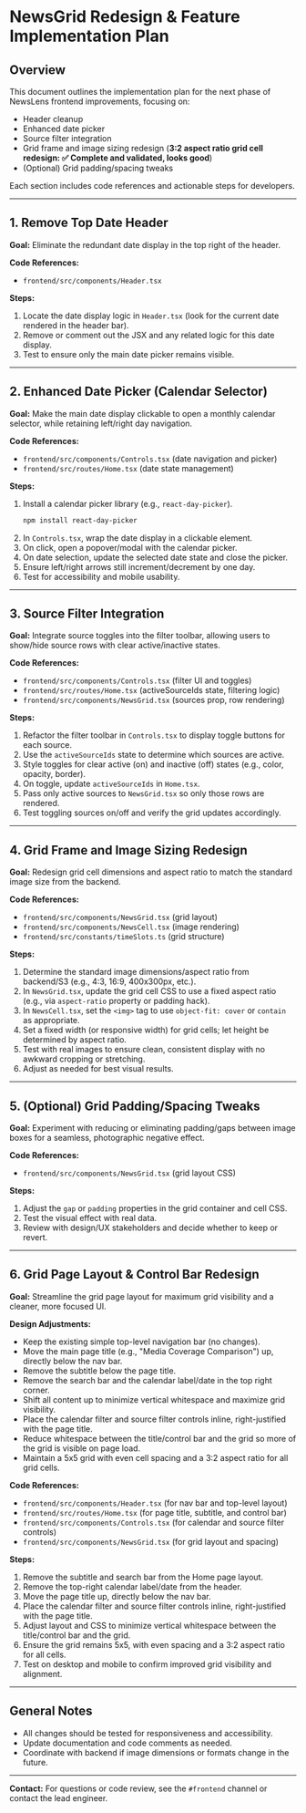 # NewsGrid Redesign & Feature Implementation Plan

## Overview
This document outlines the implementation plan for the next phase of NewsLens frontend improvements, focusing on:
- Header cleanup
- Enhanced date picker
- Source filter integration
- Grid frame and image sizing redesign (**3:2 aspect ratio grid cell redesign: ✅ Complete and validated, looks good**)
- (Optional) Grid padding/spacing tweaks

Each section includes code references and actionable steps for developers.

---

## 1. Remove Top Date Header

**Goal:** Eliminate the redundant date display in the top right of the header.

**Code References:**
- `frontend/src/components/Header.tsx`

**Steps:**
1. Locate the date display logic in `Header.tsx` (look for the current date rendered in the header bar).
2. Remove or comment out the JSX and any related logic for this date display.
3. Test to ensure only the main date picker remains visible.

---

## 2. Enhanced Date Picker (Calendar Selector)

**Goal:** Make the main date display clickable to open a monthly calendar selector, while retaining left/right day navigation.

**Code References:**
- `frontend/src/components/Controls.tsx` (date navigation and picker)
- `frontend/src/routes/Home.tsx` (date state management)

**Steps:**
1. Install a calendar picker library (e.g., `react-day-picker`).
   ```bash
   npm install react-day-picker
   ```
2. In `Controls.tsx`, wrap the date display in a clickable element.
3. On click, open a popover/modal with the calendar picker.
4. On date selection, update the selected date state and close the picker.
5. Ensure left/right arrows still increment/decrement by one day.
6. Test for accessibility and mobile usability.

---

## 3. Source Filter Integration

**Goal:** Integrate source toggles into the filter toolbar, allowing users to show/hide source rows with clear active/inactive states.

**Code References:**
- `frontend/src/components/Controls.tsx` (filter UI and toggles)
- `frontend/src/routes/Home.tsx` (activeSourceIds state, filtering logic)
- `frontend/src/components/NewsGrid.tsx` (sources prop, row rendering)

**Steps:**
1. Refactor the filter toolbar in `Controls.tsx` to display toggle buttons for each source.
2. Use the `activeSourceIds` state to determine which sources are active.
3. Style toggles for clear active (on) and inactive (off) states (e.g., color, opacity, border).
4. On toggle, update `activeSourceIds` in `Home.tsx`.
5. Pass only active sources to `NewsGrid.tsx` so only those rows are rendered.
6. Test toggling sources on/off and verify the grid updates accordingly.

---

## 4. Grid Frame and Image Sizing Redesign

**Goal:** Redesign grid cell dimensions and aspect ratio to match the standard image size from the backend.

**Code References:**
- `frontend/src/components/NewsGrid.tsx` (grid layout)
- `frontend/src/components/NewsCell.tsx` (image rendering)
- `frontend/src/constants/timeSlots.ts` (grid structure)

**Steps:**
1. Determine the standard image dimensions/aspect ratio from backend/S3 (e.g., 4:3, 16:9, 400x300px, etc.).
2. In `NewsGrid.tsx`, update the grid cell CSS to use a fixed aspect ratio (e.g., via `aspect-ratio` property or padding hack).
3. In `NewsCell.tsx`, set the `<img>` tag to use `object-fit: cover` or `contain` as appropriate.
4. Set a fixed width (or responsive width) for grid cells; let height be determined by aspect ratio.
5. Test with real images to ensure clean, consistent display with no awkward cropping or stretching.
6. Adjust as needed for best visual results.

---

## 5. (Optional) Grid Padding/Spacing Tweaks

**Goal:** Experiment with reducing or eliminating padding/gaps between image boxes for a seamless, photographic negative effect.

**Code References:**
- `frontend/src/components/NewsGrid.tsx` (grid layout CSS)

**Steps:**
1. Adjust the `gap` or `padding` properties in the grid container and cell CSS.
2. Test the visual effect with real data.
3. Review with design/UX stakeholders and decide whether to keep or revert.

---

## 6. Grid Page Layout & Control Bar Redesign

**Goal:** Streamline the grid page layout for maximum grid visibility and a cleaner, more focused UI.

**Design Adjustments:**
- Keep the existing simple top-level navigation bar (no changes).
- Move the main page title (e.g., "Media Coverage Comparison") up, directly below the nav bar.
- Remove the subtitle below the page title.
- Remove the search bar and the calendar label/date in the top right corner.
- Shift all content up to minimize vertical whitespace and maximize grid visibility.
- Place the calendar filter and source filter controls inline, right-justified with the page title.
- Reduce whitespace between the title/control bar and the grid so more of the grid is visible on page load.
- Maintain a 5x5 grid with even cell spacing and a 3:2 aspect ratio for all grid cells.

**Code References:**
- `frontend/src/components/Header.tsx` (for nav bar and top-level layout)
- `frontend/src/routes/Home.tsx` (for page title, subtitle, and control bar)
- `frontend/src/components/Controls.tsx` (for calendar and source filter controls)
- `frontend/src/components/NewsGrid.tsx` (for grid layout and spacing)

**Steps:**
1. Remove the subtitle and search bar from the Home page layout.
2. Remove the top-right calendar label/date from the header.
3. Move the page title up, directly below the nav bar.
4. Place the calendar filter and source filter controls inline, right-justified with the page title.
5. Adjust layout and CSS to minimize vertical whitespace between the title/control bar and the grid.
6. Ensure the grid remains 5x5, with even spacing and a 3:2 aspect ratio for all cells.
7. Test on desktop and mobile to confirm improved grid visibility and alignment.

---

## General Notes
- All changes should be tested for responsiveness and accessibility.
- Update documentation and code comments as needed.
- Coordinate with backend if image dimensions or formats change in the future.

---

**Contact:** For questions or code review, see the `#frontend` channel or contact the lead engineer. 